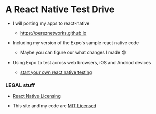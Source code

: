 # A React Native Test Drive

- I will porting my apps to react-native 
    - https://pereznetworks.github.io

- Including my version of the Expo's sample react native code 
  - Maybe you can figure our what changes I made 😎

- Using Expo to test across web browsers, iOS and Andriod devices 
   - [start your own react native testing](https://reactnative.dev/docs/environment-setup)

### LEGAL stuff
  - [React Native Licensing](https://github.com/facebook/react-native?tab=readme-ov-file#-license) 
  
  - This site and my code are [MIT Licensed](./LICENSE)
